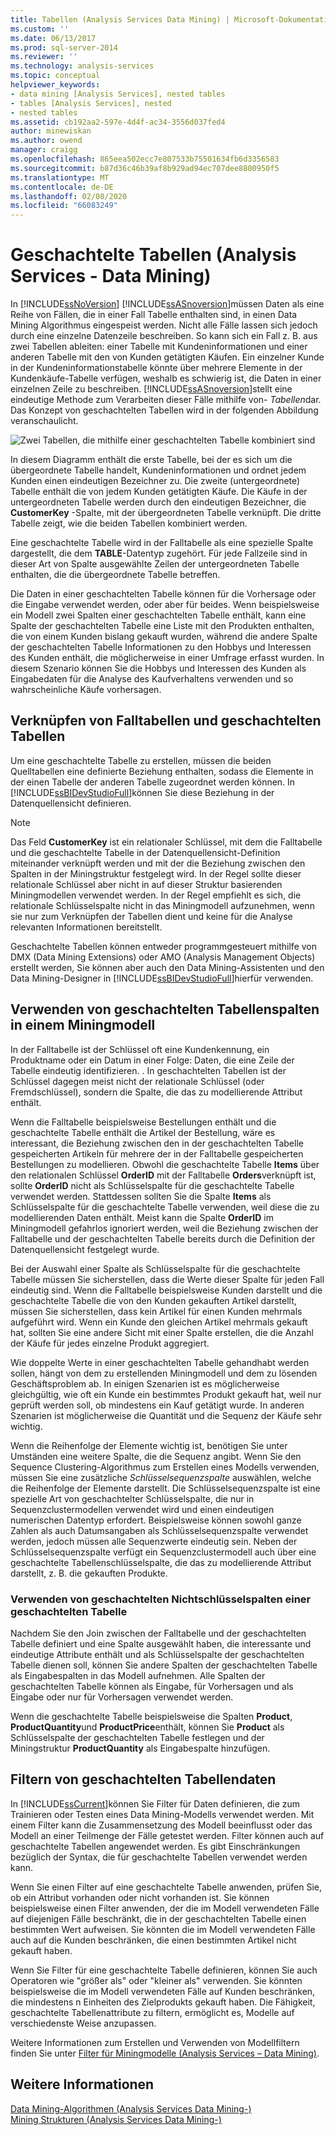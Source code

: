 ```yaml
---
title: Tabellen (Analysis Services Data Mining) | Microsoft-Dokumentation
ms.custom: ''
ms.date: 06/13/2017
ms.prod: sql-server-2014
ms.reviewer: ''
ms.technology: analysis-services
ms.topic: conceptual
helpviewer_keywords:
- data mining [Analysis Services], nested tables
- tables [Analysis Services], nested
- nested tables
ms.assetid: cb192aa2-597e-4d4f-ac34-3556d037fed4
author: minewiskan
ms.author: owend
manager: craigg
ms.openlocfilehash: 865eea502ecc7e807533b75501634fb6d3356583
ms.sourcegitcommit: b87d36c46b39af8b929ad94ec707dee8800950f5
ms.translationtype: MT
ms.contentlocale: de-DE
ms.lasthandoff: 02/08/2020
ms.locfileid: "66083249"
---
```

# <a name="nested-tables-analysis-services---data-mining"></a>Geschachtelte Tabellen (Analysis Services - Data Mining)
  In [!INCLUDE[ssNoVersion](../../includes/ssnoversion-md.md)] [!INCLUDE[ssASnoversion](../../includes/ssasnoversion-md.md)]müssen Daten als eine Reihe von Fällen, die in einer Fall Tabelle enthalten sind, in einen Data Mining Algorithmus eingespeist werden. Nicht alle Fälle lassen sich jedoch durch eine einzelne Datenzeile beschreiben. So kann sich ein Fall z.&nbsp;B. aus zwei Tabellen ableiten: einer Tabelle mit Kundeninformationen und einer anderen Tabelle mit den von Kunden getätigten Käufen. Ein einzelner Kunde in der Kundeninformationstabelle könnte über mehrere Elemente in der Kundenkäufe-Tabelle verfügen, weshalb es schwierig ist, die Daten in einer einzelnen Zeile zu beschreiben. [!INCLUDE[ssASnoversion](../../includes/ssasnoversion-md.md)]stellt eine eindeutige Methode zum Verarbeiten dieser Fälle mithilfe von- *Tabellen*dar. Das Konzept von geschachtelten Tabellen wird in der folgenden Abbildung veranschaulicht.  
  
 ![Zwei Tabellen, die mithilfe einer geschachtelten Tabelle kombiniert sind](../media/nested-tables.gif "Zwei Tabellen, die mithilfe einer geschachtelten Tabelle kombiniert sind")  
  
 In diesem Diagramm enthält die erste Tabelle, bei der es sich um die übergeordnete Tabelle handelt, Kundeninformationen und ordnet jedem Kunden einen eindeutigen Bezeichner zu. Die zweite (untergeordnete) Tabelle enthält die von jedem Kunden getätigten Käufe. Die Käufe in der untergeordneten Tabelle werden durch den eindeutigen Bezeichner, die **CustomerKey** -Spalte, mit der übergeordneten Tabelle verknüpft. Die dritte Tabelle zeigt, wie die beiden Tabellen kombiniert werden.  
  
 Eine geschachtelte Tabelle wird in der Falltabelle als eine spezielle Spalte dargestellt, die dem **TABLE**-Datentyp zugehört. Für jede Fallzeile sind in dieser Art von Spalte ausgewählte Zeilen der untergeordneten Tabelle enthalten, die die übergeordnete Tabelle betreffen.  
  
 Die Daten in einer geschachtelten Tabelle können für die Vorhersage oder die Eingabe verwendet werden, oder aber für beides. Wenn beispielsweise ein Modell zwei Spalten einer geschachtelten Tabelle enthält, kann eine Spalte der geschachtelten Tabelle eine Liste mit den Produkten enthalten, die von einem Kunden bislang gekauft wurden, während die andere Spalte der geschachtelten Tabelle Informationen zu den Hobbys und Interessen des Kunden enthält, die möglicherweise in einer Umfrage erfasst wurden. In diesem Szenario können Sie die Hobbys und Interessen des Kunden als Eingabedaten für die Analyse des Kaufverhaltens verwenden und so wahrscheinliche Käufe vorhersagen.  
  
## <a name="joining-case-tables-and-nested-tables"></a>Verknüpfen von Falltabellen und geschachtelten Tabellen  
 Um eine geschachtelte Tabelle zu erstellen, müssen die beiden Quelltabellen eine definierte Beziehung enthalten, sodass die Elemente in der einen Tabelle der anderen Tabelle zugeordnet werden können. In [!INCLUDE[ssBIDevStudioFull](../../includes/ssbidevstudiofull-md.md)]können Sie diese Beziehung in der Datenquellensicht definieren.  
  
> [!NOTE]  
>  Das Feld **CustomerKey** ist ein relationaler Schlüssel, mit dem die Falltabelle und die geschachtelte Tabelle in der Datenquellensicht-Definition miteinander verknüpft werden und mit der die Beziehung zwischen den Spalten in der Miningstruktur festgelegt wird. In der Regel sollte dieser relationale Schlüssel aber nicht in auf dieser Struktur basierenden Miningmodellen verwendet werden. In der Regel empfiehlt es sich, die relationale Schlüsselspalte nicht in das Miningmodell aufzunehmen, wenn sie nur zum Verknüpfen der Tabellen dient und keine für die Analyse relevanten Informationen bereitstellt.  
  
 Geschachtelte Tabellen können entweder programmgesteuert mithilfe von DMX (Data Mining Extensions) oder AMO (Analysis Management Objects) erstellt werden, Sie können aber auch den Data Mining-Assistenten und den Data Mining-Designer in [!INCLUDE[ssBIDevStudioFull](../../includes/ssbidevstudiofull-md.md)]hierfür verwenden.  
  
## <a name="using-nested-table-columns-in-a-mining-model"></a>Verwenden von geschachtelten Tabellenspalten in einem Miningmodell  
 In der Falltabelle ist der Schlüssel oft eine Kundenkennung, ein Produktname oder ein Datum in einer Folge: Daten, die eine Zeile der Tabelle eindeutig identifizieren. . In geschachtelten Tabellen ist der Schlüssel dagegen meist nicht der relationale Schlüssel (oder Fremdschlüssel), sondern die Spalte, die das zu modellierende Attribut enthält.  
  
 Wenn die Falltabelle beispielsweise Bestellungen enthält und die geschachtelte Tabelle enthält die Artikel der Bestellung, wäre es interessant, die Beziehung zwischen den in der geschachtelten Tabelle gespeicherten Artikeln für mehrere der in der Falltabelle gespeicherten Bestellungen zu modellieren. Obwohl die geschachtelte Tabelle **Items** über den relationalen Schlüssel **OrderID** mit der Falltabelle **Orders**verknüpft ist, sollte **OrderID** nicht als Schlüsselspalte für die geschachtelte Tabelle verwendet werden. Stattdessen sollten Sie die Spalte **Items** als Schlüsselspalte für die geschachtelte Tabelle verwenden, weil diese die zu modellierenden Daten enthält. Meist kann die Spalte **OrderID** im Miningmodell gefahrlos ignoriert werden, weil die Beziehung zwischen der Falltabelle und der geschachtelten Tabelle bereits durch die Definition der Datenquellensicht festgelegt wurde.  
  
 Bei der Auswahl einer Spalte als Schlüsselspalte für die geschachtelte Tabelle müssen Sie sicherstellen, dass die Werte dieser Spalte für jeden Fall eindeutig sind. Wenn die Falltabelle beispielsweise Kunden darstellt und die geschachtelte Tabelle die von den Kunden gekauften Artikel darstellt, müssen Sie sicherstellen, dass kein Artikel für einen Kunden mehrmals aufgeführt wird. Wenn ein Kunde den gleichen Artikel mehrmals gekauft hat, sollten Sie eine andere Sicht mit einer Spalte erstellen, die die Anzahl der Käufe für jedes einzelne Produkt aggregiert.  
  
 Wie doppelte Werte in einer geschachtelten Tabelle gehandhabt werden sollen, hängt von dem zu erstellenden Miningmodell und dem zu lösenden Geschäftsproblem ab. In einigen Szenarien ist es möglicherweise gleichgültig, wie oft ein Kunde ein bestimmtes Produkt gekauft hat, weil nur geprüft werden soll, ob mindestens ein Kauf getätigt wurde. In anderen Szenarien ist möglicherweise die Quantität und die Sequenz der Käufe sehr wichtig.  
  
 Wenn die Reihenfolge der Elemente wichtig ist, benötigen Sie unter Umständen eine weitere Spalte, die die Sequenz angibt. Wenn Sie den Sequence Clustering-Algorithmus zum Erstellen eines Modells verwenden, müssen Sie eine zusätzliche *Schlüsselsequenzspalte* auswählen, welche die Reihenfolge der Elemente darstellt. Die Schlüsselsequenzspalte ist eine spezielle Art von geschachtelter Schlüsselspalte, die nur in Sequenzclustermodellen verwendet wird und einen eindeutigen numerischen Datentyp erfordert. Beispielsweise können sowohl ganze Zahlen als auch Datumsangaben als Schlüsselsequenzspalte verwendet werden, jedoch müssen alle Sequenzwerte eindeutig sein. Neben der Schlüsselsequenzspalte verfügt ein Sequenzclustermodell auch über eine geschachtelte Tabellenschlüsselspalte, die das zu modellierende Attribut darstellt, z.&nbsp;B. die gekauften Produkte.  
  
### <a name="using-non-key-nested-columns-from-a-nested-table"></a>Verwenden von geschachtelten Nichtschlüsselspalten einer geschachtelten Tabelle  
 Nachdem Sie den Join zwischen der Falltabelle und der geschachtelten Tabelle definiert und eine Spalte ausgewählt haben, die interessante und eindeutige Attribute enthält und als Schlüsselspalte der geschachtelten Tabelle dienen soll, können Sie andere Spalten der geschachtelten Tabelle als Eingabespalten in das Modell aufnehmen. Alle Spalten der geschachtelten Tabelle können als Eingabe, für Vorhersagen und als Eingabe oder nur für Vorhersagen verwendet werden.  
  
 Wenn die geschachtelte Tabelle beispielsweise die Spalten **Product**, **ProductQuantity**und **ProductPrice**enthält, können Sie **Product** als Schlüsselspalte der geschachtelten Tabelle festlegen und der Miningstruktur **ProductQuantity** als Eingabespalte hinzufügen.  
  
## <a name="filtering-nested-table-data"></a>Filtern von geschachtelten Tabellendaten  
 In [!INCLUDE[ssCurrent](../../includes/sscurrent-md.md)]können Sie Filter für Daten definieren, die zum Trainieren oder Testen eines Data Mining-Modells verwendet werden. Mit einem Filter kann die Zusammensetzung des Modell beeinflusst oder das Modell an einer Teilmenge der Fälle getestet werden. Filter können auch auf geschachtelte Tabellen angewendet werden. Es gibt Einschränkungen bezüglich der Syntax, die für geschachtelte Tabellen verwendet werden kann.  
  
 Wenn Sie einen Filter auf eine geschachtelte Tabelle anwenden, prüfen Sie, ob ein Attribut vorhanden oder nicht vorhanden ist. Sie können beispielsweise einen Filter anwenden, der die im Modell verwendeten Fälle auf diejenigen Fälle beschränkt, die in der geschachtelten Tabelle einen bestimmten Wert aufweisen. Sie könnten die im Modell verwendeten Fälle auch auf die Kunden beschränken, die einen bestimmten Artikel nicht gekauft haben.  
  
 Wenn Sie Filter für eine geschachtelte Tabelle definieren, können Sie auch Operatoren wie "größer als" oder "kleiner als" verwenden. Sie könnten beispielsweise die im Modell verwendeten Fälle auf Kunden beschränken, die mindestens n Einheiten des Zielprodukts gekauft haben. Die Fähigkeit, geschachtelte Tabellenattribute zu filtern, ermöglicht es, Modelle auf verschiedenste Weise anzupassen.  
  
 Weitere Informationen zum Erstellen und Verwenden von Modellfiltern finden Sie unter [Filter für Miningmodelle &#40;Analysis Services – Data Mining&#41;](mining-models-analysis-services-data-mining.md).  
  
## <a name="see-also"></a>Weitere Informationen  
 [Data Mining-Algorithmen &#40;Analysis Services Data Mining-&#41;](data-mining-algorithms-analysis-services-data-mining.md)   
 [Mining Strukturen &#40;Analysis Services Data Mining-&#41;](mining-structures-analysis-services-data-mining.md)  
  
  
